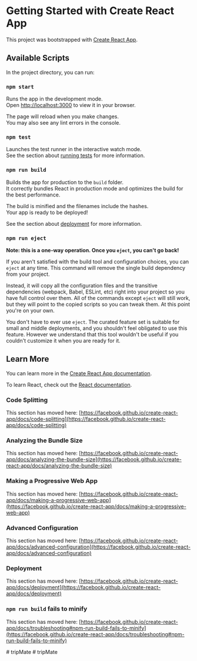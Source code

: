 # Getting Started with Create React App

This project was bootstrapped with [Create React App](https://github.com/facebook/create-react-app).

## Available Scripts

In the project directory, you can run:

### `npm start`

Runs the app in the development mode.\
Open [http://localhost:3000](http://localhost:3000) to view it in your browser.

The page will reload when you make changes.\
You may also see any lint errors in the console.

### `npm test`

Launches the test runner in the interactive watch mode.\
See the section about [running tests](https://facebook.github.io/create-react-app/docs/running-tests) for more information.

### `npm run build`

Builds the app for production to the `build` folder.\
It correctly bundles React in production mode and optimizes the build for the best performance.

The build is minified and the filenames include the hashes.\
Your app is ready to be deployed!

See the section about [deployment](https://facebook.github.io/create-react-app/docs/deployment) for more information.

### `npm run eject`

**Note: this is a one-way operation. Once you `eject`, you can't go back!**

If you aren't satisfied with the build tool and configuration choices, you can `eject` at any time. This command will remove the single build dependency from your project.

Instead, it will copy all the configuration files and the transitive dependencies (webpack, Babel, ESLint, etc) right into your project so you have full control over them. All of the commands except `eject` will still work, but they will point to the copied scripts so you can tweak them. At this point you're on your own.

You don't have to ever use `eject`. The curated feature set is suitable for small and middle deployments, and you shouldn't feel obligated to use this feature. However we understand that this tool wouldn't be useful if you couldn't customize it when you are ready for it.

## Learn More

You can learn more in the [Create React App documentation](https://facebook.github.io/create-react-app/docs/getting-started).

To learn React, check out the [React documentation](https://reactjs.org/).

### Code Splitting

This section has moved here: [https://facebook.github.io/create-react-app/docs/code-splitting](https://facebook.github.io/create-react-app/docs/code-splitting)

### Analyzing the Bundle Size

This section has moved here: [https://facebook.github.io/create-react-app/docs/analyzing-the-bundle-size](https://facebook.github.io/create-react-app/docs/analyzing-the-bundle-size)

### Making a Progressive Web App

This section has moved here: [https://facebook.github.io/create-react-app/docs/making-a-progressive-web-app](https://facebook.github.io/create-react-app/docs/making-a-progressive-web-app)

### Advanced Configuration

This section has moved here: [https://facebook.github.io/create-react-app/docs/advanced-configuration](https://facebook.github.io/create-react-app/docs/advanced-configuration)

### Deployment

This section has moved here: [https://facebook.github.io/create-react-app/docs/deployment](https://facebook.github.io/create-react-app/docs/deployment)

### `npm run build` fails to minify

This section has moved here: [https://facebook.github.io/create-react-app/docs/troubleshooting#npm-run-build-fails-to-minify](https://facebook.github.io/create-react-app/docs/troubleshooting#npm-run-build-fails-to-minify)

<!--

 <BreadcrumbSection pageName="About Us" />

            <section className="inner-page">
                <Container>
                    <Image src="/images/banner.jpg" />
                    <h2>Joymee Thukpa Noodes</h2>
                    <p>Thukpa in general has predominant vegetarian feature and a bit spicier flavor. The protein ingredients of the dish are given vegetarian alternative according to availability, such as: beans, chickpeas, gram, kidney beans, tofu etc. However non veg Thukpa are also enjoyed by non veg people, egg Thukpa is probably the second most popular variety after vegetarian Thukpa among Nepalese. Coriander leaves, spring onion or garlic leaves are the popular Nepalese choices of garnish.</p>

                    <h2>New Arrival - JoyMee Chowmein</h2>
                    <p>Chowmein is a dish that is popular across all communities and many people like to pair it with Momos.Chowmein
                        {/* <a href="#">amet</a>  */}
                         is himalayan noodle, usually served with meat and is really delicious with lean chicken. It is popular in Tibet, Bhutan, Nepal, and some parts of India.</p>
                    <ul>
                        <li>Long Stick Chowmein</li>
                        <li>Rounded noddle Chowmein</li>
                        <li>Ready to go , semi pre-cooked Chowmein</li>
                    </ul>
                </Container>
            </section>
 -->
#   t r i p M a t e  
 #   t r i p M a t e  
 
